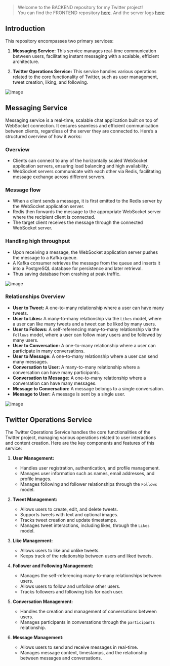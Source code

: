 > Welcome to the BACKEND repository for my Twitter project! <br/>
> You can find the FRONTEND repository [here](https://github.com/parveshsaini/twitter-client).
> And the server logs [here](https://grafana-parvesh.mooo.com/public-dashboards/fbefb030b7614962994c9b49551c4fdc?orgId=1)

## Introduction

This repository encompasses two primary services:

1. **Messaging Service:** This service manages real-time communication between users, facilitating instant messaging with a scalable, efficient architecture.

2. **Twitter Operations Service:** This service handles various operations related to the core functionality of Twitter, such as user management, tweet creation, liking, and following.
  
![image](https://github.com/user-attachments/assets/e89c162f-8547-4a34-870d-7e2c3b2623f4)
<br/>

   

## Messaging Service
Messaging service is a real-time, scalable chat application built on top of WebSocket connection. It ensures seamless and efficient communication between clients, regardless of the server they are connected to. Here’s a structured overview of how it works:


### **Overview**
- Clients can connect to any of the horizontally scaled WebSocket application servers, ensuring load balancing and high availability.
- WebSocket servers communicate with each other via Redis, facilitating message exchange across different servers.
  
### **Message flow**
- When a client sends a message, it is first emitted to the Redis server by the WebSocket application server.
- Redis then forwards the message to the appropriate WebSocket server where the recipient client is connected.
- The target client receives the message through the connected WebSocket server.

### **Handling high throughput**
- Upon receiving a message, the WebSocket application server pushes the message to a Kafka queue.
- A Kafka consumer retrieves the message from the queue and inserts it into a PostgreSQL database for persistence and later retrieval.
- Thus saving database from crashing at peak traffic.

![image](https://github.com/user-attachments/assets/46e1f6ab-e121-4ffa-8642-4081213be4be)

### Relationships Overview

- **User to Tweet:** A one-to-many relationship where a user can have many tweets.
- **User to Likes:** A many-to-many relationship via the `Likes` model, where a user can like many tweets and a tweet can be liked by many users.
- **User to Follows:** A self-referencing many-to-many relationship via the `Follows` model, where a user can follow many users and be followed by many users.
- **User to Conversation:** A one-to-many relationship where a user can participate in many conversations.
- **User to Message:** A one-to-many relationship where a user can send many messages.
- **Conversation to User:** A many-to-many relationship where a conversation can have many participants.
- **Conversation to Message:** A one-to-many relationship where a conversation can have many messages.
- **Message to Conversation:** A message belongs to a single conversation.
- **Message to User:** A message is sent by a single user.


![image](https://github.com/user-attachments/assets/9aefc45a-15cd-4ae1-8189-0d7696c8fde8)

## Twitter Operations Service

The Twitter Operations Service handles the core functionalities of the Twitter project, managing various operations related to user interactions and content creation. Here are the key components and features of this service:

1. **User Management:**
   - Handles user registration, authentication, and profile management.
   - Manages user information such as names, email addresses, and profile images.
   - Manages following and follower relationships through the `Follows` model.

2. **Tweet Management:**
   - Allows users to create, edit, and delete tweets.
   - Supports tweets with text and optional images.
   - Tracks tweet creation and update timestamps.
   - Manages tweet interactions, including likes, through the `Likes` model.

3. **Like Management:**
   - Allows users to like and unlike tweets.
   - Keeps track of the relationship between users and liked tweets.

4. **Follower and Following Management:**
   - Manages the self-referencing many-to-many relationships between users.
   - Allows users to follow and unfollow other users.
   - Tracks followers and following lists for each user.

5. **Conversation Management:**
   - Handles the creation and management of conversations between users.
   - Manages participants in conversations through the `participants` relationship.

6. **Message Management:**
   - Allows users to send and receive messages in real-time.
   - Manages message content, timestamps, and the relationship between messages and conversations.



